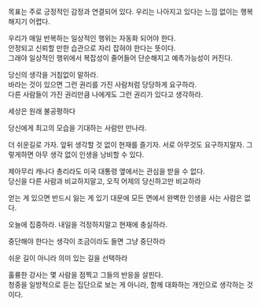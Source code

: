 목표는 주로 긍정적인 감정과 연결되어 있다. 우리는 나아지고 있다는 느낌 없이는 행복해지기 어렵다.

우리가 매일 반복하는 일상적인 행위는 자동화 되어야 한다.  
안정되고 신뢰할 만한 습관으로 자리 잡혀야 한다는 뜻이다.  
그래야 일상적인 행위에서 복잡성이 줄어들어 단순해지고 예측가능성이 커진다.

당신의 생각을 거침없이 말하라.  
바라는 것이 있으면 그런 권리를 가진 사람처럼 당당하게 요구하라.  
다른 사람들이 가진 권리만큼 나에게도 그런 권리가 있다고 생각하라.

세상은 원래 불공평하다

당신에게 최고의 모습을 기대하는 사람만 만나라.

더 쉬운길로 가자. 앞뒤 생각할 것 없이 현재를 즐기자. 서로 아무것도 요구하지말자. 그렇게하면 아무 생각 없이 인생을 낭비할 수 있다.

제아무리 캐나다 총리라도 미국 대통령 옆에서는 관심을 받을 수 없다.  
당신을 다른 사람과 비교하지말고, 오직 어제의 당신하고만 비교하라

얻는 게 있으면 반드시 잃는 게 있기 대문에 모든 면에서 완벽한 인생을 사는 사람은 없다.

오늘에 집중하라. 내일을 걱정하지말고 현재에 충실하라.

중단해야 한다는 생각이 조금이라도 들면 그냥 중단하라

쉬운 길이 아니라 의미 있는 길을 선택하라

훌륭한 강사는 몇 사람을 점찍고 그들의 반응을 살핀다.  
청중을 일방적으로 듣는 집단으로 보는 게 아니라, 함께 대화하는 개인으로 생각하는 것이다.

